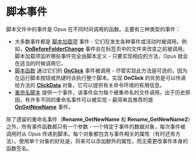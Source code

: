 # 脚本事件

脚本文件中的事件是 Opus 在不同时间调用的函数。主要有三种类型的事件：

- 大多数事件都是 [脚本加载项](/Manual/scripting/script_add-ins/README.zh.md) 事件 - 它们在发生各种事件或活动时被调用。例如，**[OnBeforeFolderChange](/Manual/reference/scripting_reference/scripting_events/onbeforefolderchange.zh.md)** 事件会在标签页中的文件夹改变之前被调用。脚本加载项监听哪些事件完全由脚本定义 - 只要实现相应的方法，Opus 就会在适当的时候调用它。
- [脚本函数](/Manual/scripting/script_functions.zh.md) 通过它们的 **[OnClick](/Manual/reference/scripting_reference/scripting_events/onclick.zh.md)** 事件被调用 - 尽管实现此方法是可选的，因为在运行脚本按钮或热键时会执行整个脚本。实现 **OnClick** 的优势是可以传递给方法的 **[ClickData](scripting_objects/clickdata.zh.md)** 对象，它可以提供有关命令环境的有用信息。
- [重命名脚本](/Manual/scripting/rename_scripts/README.zh.md) 提供一个事件，该事件会为每个被重命名的文件调用。出于历史原因，有许多不同的重命名事件可以被实现 - 最简单且推荐的是 **[OnGetNewName](/Manual/reference/scripting_reference/scripting_events/ongetnewname.zh.md)** 事件。

除了遗留的重命名事件（**Rename_GetNewName** 和 **Rename_GetNewName2**）之外，所有事件函数都只有一个参数 - 一个特定于事件的数据对象，每次事件被调用时从 Opus 传递到脚本。每个对象都包含与事件相关的属性（有时还有方法）。使用单个对象的好处是，将来可以添加额外的属性，而无需更改事件本身的函数签名。